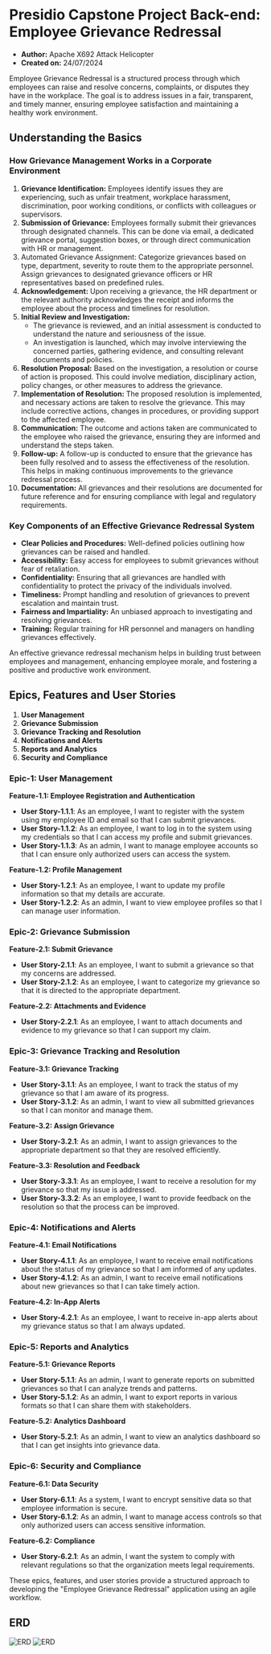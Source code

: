 # Presidio Capstone Project Back-end: Employee Grievance Redressal

- **Author:** Apache X692 Attack Helicopter
- **Created on:** 24/07/2024

Employee Grievance Redressal is a structured process through which employees can raise and resolve concerns, complaints, or disputes they have in the workplace. The goal is to address issues in a fair, transparent, and timely manner, ensuring employee satisfaction and maintaining a healthy work environment.

## Understanding the Basics

### How Grievance Management Works in a Corporate Environment

1. **Grievance Identification:** Employees identify issues they are experiencing, such as unfair treatment, workplace harassment, discrimination, poor working conditions, or conflicts with colleagues or supervisors.
2. **Submission of Grievance:** Employees formally submit their grievances through designated channels. This can be done via email, a dedicated grievance portal, suggestion boxes, or through direct communication with HR or management.
3. Automated Grievance Assignment: Categorize grievances based on type, department, severity to route them to the appropriate personnel. Assign grievances to designated grievance officers or HR representatives based on predefined rules.
4. **Acknowledgement:** Upon receiving a grievance, the HR department or the relevant authority acknowledges the receipt and informs the employee about the process and timelines for resolution.
5. **Initial Review and Investigation:**
    - The grievance is reviewed, and an initial assessment is conducted to understand the nature and seriousness of the issue.
    - An investigation is launched, which may involve interviewing the concerned parties, gathering evidence, and consulting relevant documents and policies.
6. **Resolution Proposal:** Based on the investigation, a resolution or course of action is proposed. This could involve mediation, disciplinary action, policy changes, or other measures to address the grievance.
7. **Implementation of Resolution:** The proposed resolution is implemented, and necessary actions are taken to resolve the grievance. This may include corrective actions, changes in procedures, or providing support to the affected employee.
8. **Communication:** The outcome and actions taken are communicated to the employee who raised the grievance, ensuring they are informed and understand the steps taken.
9. **Follow-up:** A follow-up is conducted to ensure that the grievance has been fully resolved and to assess the effectiveness of the resolution. This helps in making continuous improvements to the grievance redressal process.
10. **Documentation:** All grievances and their resolutions are documented for future reference and for ensuring compliance with legal and regulatory requirements.

### Key Components of an Effective Grievance Redressal System

- **Clear Policies and Procedures:** Well-defined policies outlining how grievances can be raised and handled.
- **Accessibility:** Easy access for employees to submit grievances without fear of retaliation.
- **Confidentiality:** Ensuring that all grievances are handled with confidentiality to protect the privacy of the individuals involved.
- **Timeliness:** Prompt handling and resolution of grievances to prevent escalation and maintain trust.
- **Fairness and Impartiality:** An unbiased approach to investigating and resolving grievances.
- **Training:** Regular training for HR personnel and managers on handling grievances effectively.

An effective grievance redressal mechanism helps in building trust between employees and management, enhancing employee morale, and fostering a positive and productive work environment.

## Epics, Features and User Stories

1. **User Management**
2. **Grievance Submission**
3. **Grievance Tracking and Resolution**
4. **Notifications and Alerts**
5. **Reports and Analytics**
6. **Security and Compliance**

### Epic-1: User Management

**Feature-1.1: Employee Registration and Authentication**

- **User Story-1.1.1**: As an employee, I want to register with the system using my employee ID and email so that I can submit grievances.
- **User Story-1.1.2**: As an employee, I want to log in to the system using my credentials so that I can access my profile and submit grievances.
- **User Story-1.1.3**: As an admin, I want to manage employee accounts so that I can ensure only authorized users can access the system.

**Feature-1.2: Profile Management**

- **User Story-1.2.1**: As an employee, I want to update my profile information so that my details are accurate.
- **User Story-1.2.2**: As an admin, I want to view employee profiles so that I can manage user information.

### Epic-2: Grievance Submission

**Feature-2.1: Submit Grievance**

- **User Story-2.1.1**: As an employee, I want to submit a grievance so that my concerns are addressed.
- **User Story-2.1.2**: As an employee, I want to categorize my grievance so that it is directed to the appropriate department.

**Feature-2.2: Attachments and Evidence**

- **User Story-2.2.1**: As an employee, I want to attach documents and evidence to my grievance so that I can support my claim.

### Epic-3: Grievance Tracking and Resolution

**Feature-3.1: Grievance Tracking**

- **User Story-3.1.1**: As an employee, I want to track the status of my grievance so that I am aware of its progress.
- **User Story-3.1.2**: As an admin, I want to view all submitted grievances so that I can monitor and manage them.

**Feature-3.2: Assign Grievance**

- **User Story-3.2.1**: As an admin, I want to assign grievances to the appropriate department so that they are resolved efficiently.

**Feature-3.3: Resolution and Feedback**

- **User Story-3.3.1**: As an employee, I want to receive a resolution for my grievance so that my issue is addressed.
- **User Story-3.3.2**: As an employee, I want to provide feedback on the resolution so that the process can be improved.

### Epic-4: Notifications and Alerts

**Feature-4.1: Email Notifications**

- **User Story-4.1.1**: As an employee, I want to receive email notifications about the status of my grievance so that I am informed of any updates.
- **User Story-4.1.2**: As an admin, I want to receive email notifications about new grievances so that I can take timely action.

**Feature-4.2: In-App Alerts**

- **User Story-4.2.1**: As an employee, I want to receive in-app alerts about my grievance status so that I am always updated.

### Epic-5: Reports and Analytics

**Feature-5.1: Grievance Reports**

- **User Story-5.1.1**: As an admin, I want to generate reports on submitted grievances so that I can analyze trends and patterns.
- **User Story-5.1.2**: As an admin, I want to export reports in various formats so that I can share them with stakeholders.

**Feature-5.2: Analytics Dashboard**

- **User Story-5.2.1**: As an admin, I want to view an analytics dashboard so that I can get insights into grievance data.

### Epic-6: Security and Compliance

**Feature-6.1: Data Security**

- **User Story-6.1.1**: As a system, I want to encrypt sensitive data so that employee information is secure.
- **User Story-6.1.2**: As an admin, I want to manage access controls so that only authorized users can access sensitive information.

**Feature-6.2: Compliance**

- **User Story-6.2.1**: As an admin, I want the system to comply with relevant regulations so that the organization meets legal requirements.

These epics, features, and user stories provide a structured approach to developing the "Employee Grievance Redressal" application using an agile workflow.

## ERD

![ERD](./assets/erd-light.png#gh-light-mode-only)
![ERD](./assets/erd-dark.png#gh-dark-mode-only)

